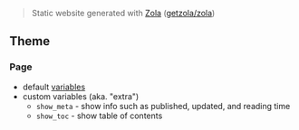 > Static website generated with [Zola](https://www.getzola.org/) ([getzola/zola](https://github.com/getzola/zola/))

## Theme

### Page

* default [variables](https://www.getzola.org/documentation/templates/pages-sections/#page-variables)
* custom variables (aka. "extra")
    * `show_meta` - show info such as published, updated, and reading time
    * `show_toc` - show table of contents
